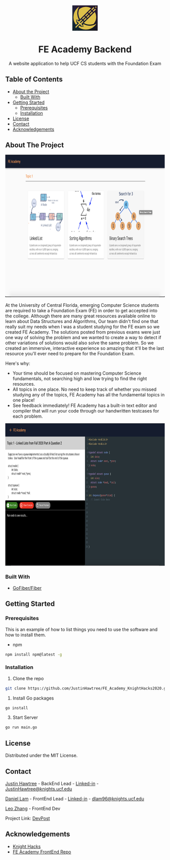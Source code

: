 <!--
*** Thanks for checking out this README Template. If you have a suggestion that would
*** make this better, please fork the repo and create a pull request or simply open
*** an issue with the tag "enhancement".
*** Thanks again! Now go create something AMAZING! :D
-->


<!-- PROJECT LOGO -->
<br />
<p align="center">
  <a href="https://knighthacks.org/">
    <img src="images/logo.png" alt="Logo" width="80" height="80">
  </a>

  <h1 align="center">FE Academy Backend</h1>

  <p align="center">
    A website application to help UCF CS students with the Foundation Exam
    <br />
  </p>
</p>



<!-- TABLE OF CONTENTS -->
## Table of Contents

* [About the Project](#about-the-project)
  * [Built With](#built-with)
* [Getting Started](#getting-started)
  * [Prerequisites](#prerequisites)
  * [Installation](#installation)
* [License](#license)
* [Contact](#contact)
* [Acknowledgements](#acknowledgements)



<!-- ABOUT THE PROJECT -->
## About The Project
<p align="center">
  <a href="https://github.com/JustinHawtree/FE_Academy_KnightHacks2020">
    <img src="images/demo1.png" alt="Logo" width="1000" height="450">
  </a>
</p>
At the University of Central Florida, emerging Computer Science students are required to take a Foundation Exam (FE) in order to get accepted into the college. Although there are many great resources available online to learn about Data Structures and Algorithms, Our team didn't find one that really suit my needs when I was a student studying for the FE exam so we created FE Academy. The solutions posted from previous exams were just one way of solving the problem and we wanted to create a way to detect if other variations of solutions would also solve the same problem. So we created an immersive, interactive experience so amazing that it'll be the last resource you'll ever need to prepare for the Foundation Exam.

Here's why:
* Your time should be focused on mastering Computer Science fundamentals, not searching high and low trying to find the right resources.
* All topics in one place. No need to keep track of whether you missed studying any of the topics, FE Academy has all the fundamental topics in one place!
* See feedback immediately! FE Academy has a built-in text editor and compiler that will run your code through our handwritten testcases for each problem.

<p align="center">
  <a href="https://github.com/JustinHawtree/FE_Academy_KnightHacks2020">
    <img src="images/demo2.png" alt="Logo" width="1000" height="450">
  </a>
</p>

### Built With
* [GoFiber/Fiber](https://github.com/gofiber/fiber)



<!-- GETTING STARTED -->
## Getting Started

### Prerequisites

This is an example of how to list things you need to use the software and how to install them.
* npm
```sh
npm install npm@latest -g
```

### Installation


1. Clone the repo
```sh
git clone https://github.com/JustinHawtree/FE_Academy_KnightHacks2020.git
```
1. Install Go packages
```sh
go install
```
3. Start Server
```sh
go run main.go
```

<!-- LICENSE -->
## License

Distributed under the MIT License.



<!-- CONTACT -->
## Contact

[Justin Hawtree](https://github.com/JustinHawtree) - BackEnd Lead - [Linked-in](https://www.linkedin.com/in/justin-hawtree/) - JustinHawtree@knights.ucf.edu

[Daniel Lam](https://github.com/dlam96) - FrontEnd Lead - [Linked-in](https://www.linkedin.com/in/dlam96/) - dlam96@knights.ucf.edu

[Leo Zhang](https://github.com/leozhang1) - FrontEnd Dev

Project Link: [DevPost](https://devpost.com/software/fe-academy?ref_content=user-portfolio&ref_feature=in_progress)



<!-- ACKNOWLEDGEMENTS -->
## Acknowledgements
* [Knight Hacks](https://knighthacks.org/)
* [FE Academy FrontEnd Repo](https://github.com/dlam96/Knight-Hacks-2020/)






<!-- MARKDOWN LINKS & IMAGES -->
<!-- https://www.markdownguide.org/basic-syntax/#reference-style-links -->
[contributors-shield]: https://img.shields.io/github/contributors/othneildrew/Best-README-Template.svg?style=flat-square
[contributors-url]: https://github.com/othneildrew/Best-README-Template/graphs/contributors
[forks-shield]: https://img.shields.io/github/forks/othneildrew/Best-README-Template.svg?style=flat-square
[forks-url]: https://github.com/othneildrew/Best-README-Template/network/members
[stars-shield]: https://img.shields.io/github/stars/othneildrew/Best-README-Template.svg?style=flat-square
[stars-url]: https://github.com/othneildrew/Best-README-Template/stargazers
[issues-shield]: https://img.shields.io/github/issues/othneildrew/Best-README-Template.svg?style=flat-square
[issues-url]: https://github.com/othneildrew/Best-README-Template/issues
[license-shield]: https://img.shields.io/github/license/othneildrew/Best-README-Template.svg?style=flat-square
[license-url]: https://github.com/othneildrew/Best-README-Template/blob/master/LICENSE.txt
[linkedin-shield]: https://img.shields.io/badge/-LinkedIn-black.svg?style=flat-square&logo=linkedin&colorB=555
[linkedin-url]: https://linkedin.com/in/othneildrew
[product-screenshot]: images/screenshot.png
